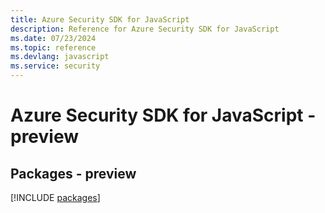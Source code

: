 ```yaml
---
title: Azure Security SDK for JavaScript
description: Reference for Azure Security SDK for JavaScript
ms.date: 07/23/2024
ms.topic: reference
ms.devlang: javascript
ms.service: security
---
```

# Azure Security SDK for JavaScript - preview
## Packages - preview
[!INCLUDE [packages](security-index.md)]